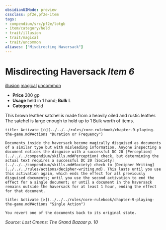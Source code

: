 ```yaml
---
obsidianUIMode: preview
cssclass: pf2e,pf2e-item
tags:
- compendium/src/pf2e/lotgb
- item/category/held
- trait/illusion
- trait/magical
- trait/uncommon
aliases: ["Misdirecting Haversack"]
---
```

# Misdirecting Haversack *Item 6*  
[illusion](../../../rules/traits/illusion.md)  [magical](../../../rules/traits/magical.md)  [uncommon](../../../rules/traits/uncommon.md)  

- **Price** 200 gp
- **Usage** held in 1 hand; **Bulk** L
- **Category** Held

This brown leather satchel is made from a heavily oiled and rustic leather. The satchel is large enough to hold up to 1 Bulk worth of items.

```ad-embed-ability
title: Activate [⏲](../../../rules/core-rulebook/chapter-9-playing-the-game.md#Actions "Duration or Frequency")

Documents inside the haversack become magically disguised as documents of a similar type but with misleading information. Anyone inspecting a document notices the disguise with a successful DC 20 [Perception](../../../compendium/skills.md#Perception) check, but determining the actual text requires a successful DC 20 [Society](../../../compendium/skills.md#Society) check to [Decipher Writing](../../../rules/actions/decipher-writing.md). This lasts until you use this activation again, which ends the effect for all previously disguised documents; until you use the second activation to end the effect for a single document; or until a document in the haversack remains outside the haversack for at least 1 hour, ending the effect for that document.
```

```ad-embed-ability
title: Activate [>](../../../rules/core-rulebook/chapter-9-playing-the-game.md#Actions "Single Action")

You revert one of the documents back to its original state.
```

*Source: Lost Omens: The Grand Bazaar p. 10*
